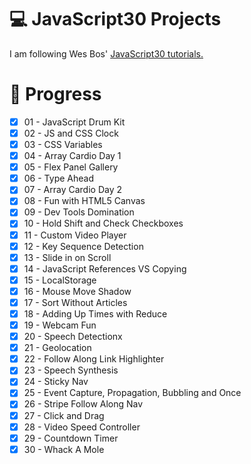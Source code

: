 # 💻 JavaScript30 Projects

I am following Wes Bos' <a href="https://javascript30.com/" target="_blank">JavaScript30 tutorials.</a>

# 📌 Progress

- [x] 01 - JavaScript Drum Kit
- [x] 02 - JS and CSS Clock
- [x] 03 - CSS Variables
- [x] 04 - Array Cardio Day 1
- [x] 05 - Flex Panel Gallery
- [x] 06 - Type Ahead
- [x] 07 - Array Cardio Day 2
- [x] 08 - Fun with HTML5 Canvas
- [x] 09 - Dev Tools Domination
- [x] 10 - Hold Shift and Check Checkboxes
- [x] 11 - Custom Video Player
- [x] 12 - Key Sequence Detection
- [x] 13 - Slide in on Scroll
- [x] 14 - JavaScript References VS Copying
- [x] 15 - LocalStorage
- [x] 16 - Mouse Move Shadow
- [x] 17 - Sort Without Articles
- [x] 18 - Adding Up Times with Reduce
- [x] 19 - Webcam Fun
- [x] 20 - Speech Detectionx
- [x] 21 - Geolocation
- [x] 22 - Follow Along Link Highlighter
- [x] 23 - Speech Synthesis
- [x] 24 - Sticky Nav
- [x] 25 - Event Capture, Propagation, Bubbling and Once
- [x] 26 - Stripe Follow Along Nav
- [x] 27 - Click and Drag
- [x] 28 - Video Speed Controller
- [x] 29 - Countdown Timer
- [x] 30 - Whack A Mole